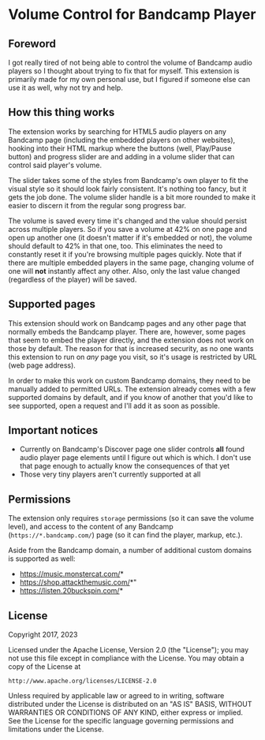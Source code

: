 # Volume Control for Bandcamp Player

## Foreword

I got really tired of not being able to control the volume of Bandcamp audio players so I thought about trying to fix that for myself. This extension is primarily made for my own personal use, but I figured if someone else can use it as well, why not try and help.

## How this thing works

The extension works by searching for HTML5 audio players on any Bandcamp page (including the embedded players on other websites), hooking into their HTML markup where the buttons (well, Play/Pause button) and progress slider are and adding in a volume slider that can control said player's volume. 

The slider takes some of the styles from Bandcamp's own player to fit the visual style so it should look fairly consistent. It's nothing too fancy, but it gets the job done. The volume slider handle is a bit more rounded to make it easier to discern it from the regular song progress bar.

The volume is saved every time it's changed and the value should persist across multiple players. So if you save a volume at 42% on one page and open up another one (it doesn't matter if it's embedded or not), the volume should default to 42% in that one, too. This eliminates the need to constantly reset it if you're browsing multiple pages quickly. Note that if there are multiple embedded players in the same page, changing volume of one will **not** instantly affect any other. Also, only the last value changed (regardless of the player) will be saved.

## Supported pages

This extension should work on Bandcamp pages and any other page that normally embeds the Bandcamp player. There are, however, some pages that seem to embed the player directly, and the extension does not work on those by default. The reason for that is increased security, as no one wants this extension to run on _any_ page you visit, so it's usage is restricted by URL (web page address). 

In order to make this work on custom Bandcamp domains, they need to be manually added to permitted URLs. The extension already comes with a few supported domains by default, and if you know of another that you'd like to see supported, open a request and I'll add it as soon as possible.

## Important notices

- Currently on Bandcamp's Discover page one slider controls **all** found audio player page elements until I figure out which is which. I don't use that page enough to actually know the consequences of that yet
- Those very tiny players aren't currently supported at all

## Permissions

The extension only requires `storage` permissions (so it can save the volume level), and access to the content of any Bandcamp (`https://*.bandcamp.com/`) page (so it can find the player, markup, etc.).

Aside from the Bandcamp domain, a number of additional custom domains is supported as well:

- https://music.monstercat.com/*
- https://shop.attackthemusic.com/*"
- https://listen.20buckspin.com/*

## License

Copyright 2017, 2023

Licensed under the Apache License, Version 2.0 (the "License");
you may not use this file except in compliance with the License.
You may obtain a copy of the License at

    http://www.apache.org/licenses/LICENSE-2.0

Unless required by applicable law or agreed to in writing, software
distributed under the License is distributed on an "AS IS" BASIS,
WITHOUT WARRANTIES OR CONDITIONS OF ANY KIND, either express or implied.
See the License for the specific language governing permissions and
limitations under the License.